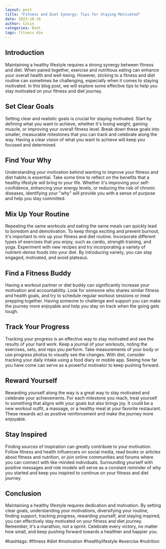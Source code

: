 ```yaml
---
layout: post
title: "Fitness and Diet Synergy: Tips for Staying Motivated"
date: 2023-10-16
author: Colin
categories: Diet
tags: fitness die
---
```


## Introduction
Maintaining a healthy lifestyle requires a strong synergy between fitness and diet. When paired together, exercise and nutritious eating can enhance your overall health and well-being. However, sticking to a fitness and diet routine can sometimes be challenging, especially when it comes to staying motivated. In this blog post, we will explore some effective tips to help you stay motivated on your fitness and diet journey.

## Set Clear Goals
Setting clear and realistic goals is crucial for staying motivated. Start by defining what you want to achieve, whether it's losing weight, gaining muscle, or improving your overall fitness level. Break down these goals into smaller, measurable milestones that you can track and celebrate along the way. Having a clear vision of what you want to achieve will keep you focused and determined.

## Find Your Why
Understanding your motivation behind wanting to improve your fitness and diet habits is essential. Take some time to reflect on the benefits that a healthy lifestyle will bring to your life. Whether it's improving your self-confidence, enhancing your energy levels, or reducing the risk of chronic diseases, identifying your "why" will provide you with a sense of purpose and help you stay committed.

## Mix Up Your Routine
Repeating the same workouts and eating the same meals can quickly lead to boredom and demotivation. To keep things exciting and prevent burnout, it's important to mix up your fitness and diet routine. Incorporate different types of exercises that you enjoy, such as cardio, strength training, and yoga. Experiment with new recipes and try incorporating a variety of nutrient-dense foods into your diet. By introducing variety, you can stay engaged, motivated, and avoid plateaus.

## Find a Fitness Buddy
Having a workout partner or diet buddy can significantly increase your motivation and accountability. Look for someone who shares similar fitness and health goals, and try to schedule regular workout sessions or meal prepping together. Having someone to challenge and support you can make the journey more enjoyable and help you stay on track when the going gets tough.

## Track Your Progress
Tracking your progress is an effective way to stay motivated and see the results of your hard work. Keep a journal of your workouts, noting the exercises, sets, and reps you perform. Take measurements of your body or use progress photos to visually see the changes. With diet, consider tracking your daily intake using a food diary or mobile app. Seeing how far you have come can serve as a powerful motivator to keep pushing forward.

## Reward Yourself
Rewarding yourself along the way is a great way to stay motivated and celebrate your achievements. For each milestone you reach, treat yourself to something that aligns with your goals but also brings joy. It could be a new workout outfit, a massage, or a healthy meal at your favorite restaurant. These rewards act as positive reinforcement and make the journey more enjoyable.

## Stay Inspired
Finding sources of inspiration can greatly contribute to your motivation. Follow fitness and health influencers on social media, read books or articles about fitness and nutrition, or join online communities and forums where you can connect with like-minded individuals. Surrounding yourself with positive messages and role models will serve as a constant reminder of why you started and keep you inspired to continue on your fitness and diet journey.

## Conclusion
Maintaining a healthy lifestyle requires dedication and motivation. By setting clear goals, understanding your motivations, diversifying your routine, finding support, tracking progress, rewarding yourself, and staying inspired, you can effectively stay motivated on your fitness and diet journey. Remember, it's a marathon, not a sprint. Celebrate every victory, no matter how small, and keep pushing forward towards a healthier and happier you.

#hashtags: #fitness #diet #motivation #healthylifestyle #exercise #nutrition